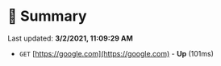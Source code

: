 # 📖 Summary
Last updated: **3/2/2021, 11:09:29 AM**

- `GET` [https://google.com](https://google.com) - **Up** (101ms)
